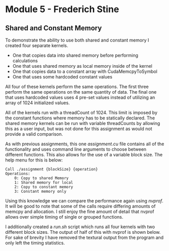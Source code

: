 # Module 5 - Frederich Stine

## Shared and Constant Memory

To demonstrate the ability to use both shared and constant memory I created four separate kernels.
- One that copies data into shared memory before performing calculations
- One that uses shared memory as local memory inside of the kernel
- One that copies data to a constant array with CudaMemcpyToSymbol
- One that uses some hardcoded constant values

All four of these kernels perform the same operations. The first three perform the same operations on the same quantity of data.
The final one that uses hardcoded values uses 4 pre-set values instead of utilizing an array of 1024 initialized values.

All of the kernels run with a threadCount of 1024. This limit is imposed by the constant functions where
memory has to be statically declared. The shared memory kernels can be run with variable threadCounts by 
allowing this as a user input, but was not done for this assignment as would not provide a valid comparison.

As with previous assignments, this one *assignment.cu* file contains all of the functionality and uses 
command line arguments to choose between different functions. This also allows for the use of a variable 
block size. The help menu for this is below:

```
Call ./assignment {blockSize} {operation}
Operations: 
    0: Copy to shared Memory
    1: Shared memory for local
    2: Copy to constant memory
    3: Constant memory only
```

Using this knowledge we can compare the performance again using *nvprof*. It will be good to note that some 
of the calls require differing amounts of memcpy and allocation. I still enjoy the fine amount of detail that 
nvprof allows over simple timing of single or grouped functions.

I additionally created a *run.sh* script which runs all four kernels with two different block sizes. The output 
of half of this with nvprof is shown below. For sake of brevity I have removed the textural output from the program 
and only left the timing statistics.






